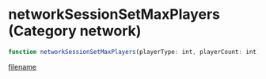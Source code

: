 # networkSessionSetMaxPlayers (Category network)

```js
function networkSessionSetMaxPlayers(playerType: int, playerCount: int): void
```

[filename](networkSessionSetMaxPlayers_m.md ':include')